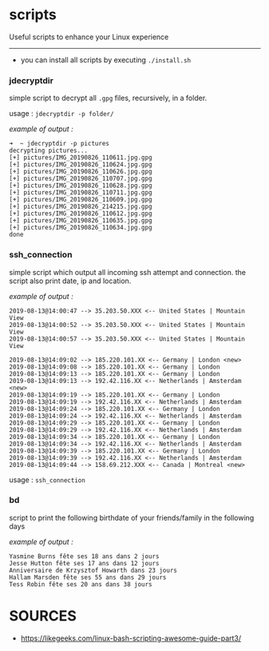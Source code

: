 # scripts
Useful scripts to enhance your Linux experience

---

* you can install all scripts by executing `./install.sh`


### jdecryptdir

simple script to decrypt all `.gpg` files, recursively, in a folder.

usage : `jdecryptdir -p folder/`

_example of output :_

```
➜  ~ jdecryptdir -p pictures 
decrypting pictures...
[+] pictures/IMG_20190826_110611.jpg.gpg
[+] pictures/IMG_20190826_110624.jpg.gpg
[+] pictures/IMG_20190826_110626.jpg.gpg
[+] pictures/IMG_20190826_110707.jpg.gpg
[+] pictures/IMG_20190826_110628.jpg.gpg
[+] pictures/IMG_20190826_110711.jpg.gpg
[+] pictures/IMG_20190826_110609.jpg.gpg
[+] pictures/IMG_20190826_214215.jpg.gpg
[+] pictures/IMG_20190826_110612.jpg.gpg
[+] pictures/IMG_20190826_110635.jpg.gpg
[+] pictures/IMG_20190826_110634.jpg.gpg
done
```

### ssh_connection

simple script which output all incoming ssh attempt and connection. the script also print date, ip and location.

_example of output :_

```
2019-08-13@14:00:47 --> 35.203.50.XXX <-- United States | Mountain View
2019-08-13@14:00:52 --> 35.203.50.XXX <-- United States | Mountain View
2019-08-13@14:00:57 --> 35.203.50.XXX <-- United States | Mountain View

2019-08-13@14:09:02 --> 185.220.101.XX <-- Germany | London <new>
2019-08-13@14:09:08 --> 185.220.101.XX <-- Germany | London
2019-08-13@14:09:13 --> 185.220.101.XX <-- Germany | London
2019-08-13@14:09:13 --> 192.42.116.XX <-- Netherlands | Amsterdam <new>
2019-08-13@14:09:19 --> 185.220.101.XX <-- Germany | London
2019-08-13@14:09:19 --> 192.42.116.XX <-- Netherlands | Amsterdam
2019-08-13@14:09:24 --> 185.220.101.XX <-- Germany | London
2019-08-13@14:09:24 --> 192.42.116.XX <-- Netherlands | Amsterdam
2019-08-13@14:09:29 --> 185.220.101.XX <-- Germany | London
2019-08-13@14:09:29 --> 192.42.116.XX <-- Netherlands | Amsterdam
2019-08-13@14:09:34 --> 185.220.101.XX <-- Germany | London
2019-08-13@14:09:34 --> 192.42.116.XX <-- Netherlands | Amsterdam
2019-08-13@14:09:39 --> 185.220.101.XX <-- Germany | London
2019-08-13@14:09:39 --> 192.42.116.XX <-- Netherlands | Amsterdam
2019-08-13@14:09:44 --> 158.69.212.XXX <-- Canada | Montreal <new>
```

usage : `ssh_connection`

### bd

script to print the following birthdate of your friends/family in the following days

_example of output :_

```
Yasmine Burns fête ses 18 ans dans 2 jours
Jesse Hutton fête ses 17 ans dans 12 jours
Anniversaire de Krzysztof Howarth dans 23 jours
Hallam Marsden fête ses 55 ans dans 29 jours
Tess Robin fête ses 20 ans dans 38 jours
```

# SOURCES

* https://likegeeks.com/linux-bash-scripting-awesome-guide-part3/

